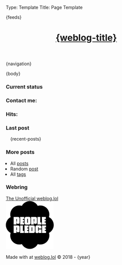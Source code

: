 Type: Template
Title: Page Template

<!DOCTYPE html>
<html lang="en" data-theme="dark">
<head>
<title>{weblog-title}{separator}{post-title}</title>
<meta proof="proven.lol/fe24d0">
<meta charset="utf-8">
<meta name="viewport" content="width=device-width, initial-scale=1">
<meta name="theme-color" conent="#222" media="(prefers-color-scheme: dark)">
<meta name="theme-color" conent="#f8f9fa" media="(prefers-color-scheme: light)">
{feeds}
<link rel="apple-touch-icon" sizes="180x180" href="https://raw.githubusercontent.com/PhilStollery/phils.weblog.lol/master/images/apple-touch-icon.png">
<link rel="icon" type="image/png" sizes="32x32" href="https://raw.githubusercontent.com/PhilStollery/phils.weblog.lol/master/images/favicon-32x32.png">
<link rel="icon" type="image/png" sizes="16x16" href="https://raw.githubusercontent.com/PhilStollery/phils.weblog.lol/master/images/favicon-16x16.png">
<link rel="manifest" href="https://raw.githubusercontent.com/PhilStollery/phils.weblog.lol/master/images/site.webmanifest">
<link rel="stylesheet" media="all" href="/style.css" />
<script src="https://cdn.jsdelivr.net/npm/algoliasearch@4.23.3/dist/algoliasearch-lite.umd.js" integrity="sha256-1QNshz86RqXe/qsCBldsUu13eAX6n/O98uubKQs87UI=" crossorigin="anonymous"></script>
<script src="https://cdn.jsdelivr.net/npm/instantsearch.js@4.71.0/dist/instantsearch.production.min.js" integrity="sha256-HwiQbSydpPkcoRaTUT9tAcbbWrDk+KkdjN7vlmEllGE=" crossorigin="anonymous"></script>

<script type="module" src="/search.js"></script>
</head>
<body>

<header>
  <h1 class="weblog-title"><a href="{base-path}">{weblog-title}</a></h1>
</header>

{navigation}

<main>

<article>
  {body}
</article>

<div class="weblog-info">
  <div class="item">
    <h3 class="current-status">Current status</h3>
    <script src="https://status.lol/phils.js?time&link"></script>
    <br\>
    <h3 class="contact-me">Contact me: <a href="mailto:phils@omg.lol" title="Email me"><i class="far fa-envelope"></i></a> <a rel="me" href="https://social.lol/@phils" title="My Mastodon instance."><i class="fa-brands fa-fw fa-mastodon"></i></a></h3>
    <br\>
        <h3 class="page-hits">Hits: <a href="https://tinylytics.app/public/aacr4gz9Xw_Ya-qqQH8d" title="Page hits supplied by tinylytics.app"><span class="tinylytics_hits"></span></a></h3>
  </div>
  <div class="item">
    <h3 class="recent-posts">Last post</h3>
    <span style="padding-left: 1em; display: block;">{recent-posts}</span>
    <h3 class="more-posts">More posts</h3>
    <ul style="padding-left: 1em;">
      <li>All <a href="/archive">posts</a></li>
      <li>Random <a href="/random">post</a></li>
      <li>All <a href="/tags">tags</a></li>
    </ul>
  </div>
	<div class="item">
		<h3 class="webring">Webring</h2>
<span class="webring-title"><a href="https://stollerys.co.uk/webring">The Unofficial weblog.lol</a></span>
<span class="webring-buttons">
<a href="https://webri.ng/webring/webloglol/previous?via=https://stollerys.co.uk"><i class="fa-solid fa-circle-left"></i></a>
<a href="https://webri.ng/webring/webloglol/random?via=https://stollerys.co.uk"><i class="fa-solid fa-shuffle"></i></a>
<a href="https://webri.ng/webring/webloglol/next?via=https://stollerys.co.uk"><i class="fa-solid fa-circle-right"></i></a>
</span> 
	</div>
	<div class="item">
	   <a href="https://people.pledge.party"><img src="https://raw.githubusercontent.com/PhilStollery/phils.weblog.lol/refs/heads/master/images/people_pledge_badge.png"/></a>
	</div>
</div>

</main>

<footer>
  <p>Made with <a href="https://home.omg.lol/referred-by/phils" title="Love by prami at omg.lol"><i class="fa-solid fa-heart"></i></a> at <a href="https://weblog.lol">weblog.lol</a> © 2018 - {year}</p>

<script src="https://tinylytics.app/embed/vjqvBE9nv_zxbDL17UsJ.js?hits&kudos=❤️" defer></script>

</footer>

</body>
</html>
